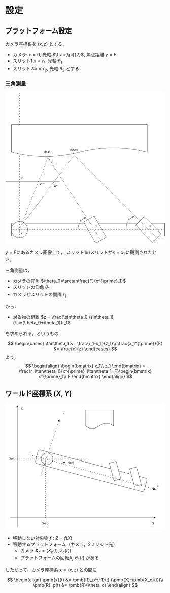 # 設定

## プラットフォーム設定

カメラ座標系を $(x,z)$ とする．

- カメラ: $x=0$, 光軸:$\frac{\pi}{2}$, 焦点距離:$y=F$
- スリット1:$x=r_1$, 光軸:$\theta_1$
- スリット2:$x=r_2$, 光軸:$\theta_2$
とする．

### 三角測量

![LRF](laser_range_finder.drawio.png)

$y=F$にあるカメラ画像上で，
スリット1のスリットが$x=x^{\prime}_1$に観測されたとき，

三角測量は，
- カメラの仰角 $\theta_0=\arctan\frac{F}{x^{\prime}_1}$
- スリットの仰角 $\theta_1$
- カメラとスリットの間隔 $r_1$

から，
- 対象物の距離 $z = \frac{\sin\theta_0 \sin\theta_1}{\sin(\theta_0+\theta_1)}r_1$

を求められる，というもの

$$
\begin{cases}
\tan\theta_1 &= \frac{r_1-x_1}{z_1}\\
\frac{x_1^{\prime}}{F} &= \frac{x}{z}
\end{cases}
$$
より，
$$
\begin{align}
\begin{bmatrix}
x_1\\
z_1
\end{bmatrix} = \frac{r_1\tan\theta_1}{x^{\prime}_1\tan\theta_1+F}\begin{bmatrix}
x^{\prime}_1\\
F
\end{bmatrix}
\end{align}
$$

## ワールド座標系 $(X,Y)$

![PLATFORM](platform.drawio.png)

- 移動しない対象物 $f : Z=f(X)$
- 移動するプラットフォーム（カメラ，2スリット光）
  - カメラ $\pmb{X_c}=(X_c(t), Z_c(t))$
  - プラットフォームの回転角 $\theta_c(t)$
がある．

したがって，カメラ座標系 $\pmb{x}=(x,z)$ との間に

$$
\begin{align}
\pmb{x}(t) &= \pmb{R}_p^{-1}(t) (\pmb{X}-\pmb{X_c}(t))\\
\pmb{R}_p(t) &= \pmb{R}(\theta_c)
\end{align}
$$

